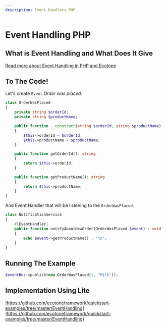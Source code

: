 ```yaml
---
description: Event Handlers PHP
---
```


# Event Handling PHP

## What is Event Handling and What Does It Give

[Read more about Event Handling in PHP and Ecotone](https://blog.ecotone.tech/event-handling-in-php/)

## To The Code!

Let's create `Event` _Order was placed_.

```php
class OrderWasPlaced
{
    private string $orderId;
    private string $productName;

    public function __construct(string $orderId, string $productName)
    {
        $this->orderId = $orderId;
        $this->productName = $productName;
    }

    public function getOrderId(): string
    {
        return $this->orderId;
    }

    public function getProductName(): string
    {
        return $this->productName;
    }
}
```

 And Event Handler that will be listening to the `OrderWasPlaced`.

```php
class NotificationService
{
    #[EventHandler]
    public function notifyAboutNewOrder(OrderWasPlaced $event) : void
    {
        echo $event->getProductName() . "\n";
    }
}
```

## Running The Example

```php
$eventBus->publish(new OrderWasPlaced(1, "Milk"));
```

## Implementation Using Lite

[https://github.com/ecotoneframework/quickstart-examples/tree/master/EventHandling](https://github.com/ecotoneframework/quickstart-examples/tree/master/EventHandling)

